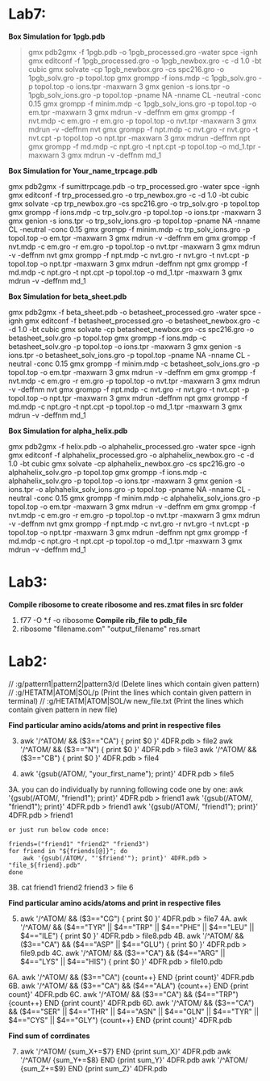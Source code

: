 # Lab7:

**Box Simulation for 1pgb.pdb**

> gmx pdb2gmx -f 1pgb.pdb -o 1pgb_processed.gro -water spce -ignh
> gmx editconf -f 1pgb_processed.gro -o 1pgb_newbox.gro -c -d 1.0 -bt cubic
> gmx solvate -cp 1pgb_newbox.gro -cs spc216.gro -o 1pgb_solv.gro -p topol.top
> gmx grompp -f ions.mdp -c 1pgb_solv.gro -p topol.top -o ions.tpr -maxwarn 3
> gmx genion -s ions.tpr -o 1pgb_solv_ions.gro -p topol.top -pname NA -nname CL -neutral -conc 0.15
> gmx grompp -f minim.mdp -c 1pgb_solv_ions.gro -p topol.top -o em.tpr -maxwarn 3
> gmx mdrun -v -deffnm em
> gmx grompp -f nvt.mdp -c em.gro -r em.gro -p topol.top -o nvt.tpr -maxwarn 3
> gmx mdrun -v -deffnm nvt
> gmx grompp -f npt.mdp -c nvt.gro -r nvt.gro -t nvt.cpt -p topol.top -o npt.tpr -maxwarn 3
> gmx mdrun -deffnm npt
> gmx grompp -f md.mdp -c npt.gro -t npt.cpt -p topol.top -o md_1.tpr -maxwarn 3
> gmx mdrun -v -deffnm md_1

**Box Simulation for Your_name_trpcage.pdb**

gmx pdb2gmx -f sumittrpcage.pdb -o trp_processed.gro -water spce -ignh
gmx editconf -f trp_processed.gro -o trp_newbox.gro -c -d 1.0 -bt cubic
gmx solvate -cp trp_newbox.gro -cs spc216.gro -o trp_solv.gro -p topol.top
gmx grompp -f ions.mdp -c trp_solv.gro -p topol.top -o ions.tpr -maxwarn 3
gmx genion -s ions.tpr -o trp_solv_ions.gro -p topol.top -pname NA -nname CL -neutral -conc 0.15
gmx grompp -f minim.mdp -c trp_solv_ions.gro -p topol.top -o em.tpr -maxwarn 3
gmx mdrun -v -deffnm em
gmx grompp -f nvt.mdp -c em.gro -r em.gro -p topol.top -o nvt.tpr -maxwarn 3
gmx mdrun -v -deffnm nvt
gmx grompp -f npt.mdp -c nvt.gro -r nvt.gro -t nvt.cpt -p topol.top -o npt.tpr -maxwarn 3
gmx mdrun -deffnm npt
gmx grompp -f md.mdp -c npt.gro -t npt.cpt -p topol.top -o md_1.tpr -maxwarn 3
gmx mdrun -v -deffnm md_1

**Box Simulation for beta_sheet.pdb**

gmx pdb2gmx -f beta_sheet.pdb -o betasheet_processed.gro -water spce -ignh
gmx editconf -f betasheet_processed.gro -o betasheet_newbox.gro -c -d 1.0 -bt cubic
gmx solvate -cp betasheet_newbox.gro -cs spc216.gro -o betasheet_solv.gro -p topol.top
gmx grompp -f ions.mdp -c betasheet_solv.gro -p topol.top -o ions.tpr -maxwarn 3
gmx genion -s ions.tpr -o betasheet_solv_ions.gro -p topol.top -pname NA -nname CL -neutral -conc 0.15
gmx grompp -f minim.mdp -c betasheet_solv_ions.gro -p topol.top -o em.tpr -maxwarn 3
gmx mdrun -v -deffnm em
gmx grompp -f nvt.mdp -c em.gro -r em.gro -p topol.top -o nvt.tpr -maxwarn 3
gmx mdrun -v -deffnm nvt
gmx grompp -f npt.mdp -c nvt.gro -r nvt.gro -t nvt.cpt -p topol.top -o npt.tpr -maxwarn 3
gmx mdrun -deffnm npt
gmx grompp -f md.mdp -c npt.gro -t npt.cpt -p topol.top -o md_1.tpr -maxwarn 3
gmx mdrun -v -deffnm md_1

**Box Simulation for alpha_helix.pdb**

gmx pdb2gmx -f helix.pdb -o alphahelix_processed.gro -water spce -ignh
gmx editconf -f alphahelix_processed.gro -o alphahelix_newbox.gro -c -d 1.0 -bt cubic
gmx solvate -cp alphahelix_newbox.gro -cs spc216.gro -o alphahelix_solv.gro -p topol.top
gmx grompp -f ions.mdp -c alphahelix_solv.gro -p topol.top -o ions.tpr -maxwarn 3
gmx genion -s ions.tpr -o alphahelix_solv_ions.gro -p topol.top -pname NA -nname CL -neutral -conc 0.15
gmx grompp -f minim.mdp -c alphahelix_solv_ions.gro -p topol.top -o em.tpr -maxwarn 3
gmx mdrun -v -deffnm em
gmx grompp -f nvt.mdp -c em.gro -r em.gro -p topol.top -o nvt.tpr -maxwarn 3
gmx mdrun -v -deffnm nvt
gmx grompp -f npt.mdp -c nvt.gro -r nvt.gro -t nvt.cpt -p topol.top -o npt.tpr -maxwarn 3
gmx mdrun -deffnm npt
gmx grompp -f md.mdp -c npt.gro -t npt.cpt -p topol.top -o md_1.tpr -maxwarn 3
gmx mdrun -v -deffnm md_1

# Lab3:

**Compile ribosome to create ribosome and res.zmat files in src folder** 
1. f77 -O *.f -o ribosome
**Compile rib_file to pdb_file**
2. ribosome "filename.com" "output_filename" res.smart

# Lab2:

// :g/pattern1\|pattern2\|pattern3/d (Delete lines which contain given pattern)
// :g/HETATM\|ATOM\|SOL/p (Print the lines which contain given pattern in terminal)
// :g/HETATM\|ATOM\|SOL/w new_file.txt (Print the lines which contain given pattern in new file)

**Find particular amino acids/atoms and print in respective files**

3.  awk '/^ATOM/ && ($3=="CA") { print $0 }' 4DFR.pdb > file2
    awk '/^ATOM/ && ($3=="N") { print $0 }' 4DFR.pdb > file3
    awk '/^ATOM/ && ($3=="CB") { print $0 }' 4DFR.pdb > file4

4.  awk '{gsub(/ATOM/, "your_first_name"); print}' 4DFR.pdb > file5

3A. you can do individually by running following code one by one: 
    awk '{gsub(/ATOM/, "friend1"); print}' 4DFR.pdb > friend1
    awk '{gsub(/ATOM/, "friend1"); print}' 4DFR.pdb > friend1
    awk '{gsub(/ATOM/, "friend1"); print}' 4DFR.pdb > friend1

    or just run below code once:

    friends=("friend1" "friend2" "friend3")
    for friend in "${friends[@]}"; do
        awk '{gsub(/ATOM/, "'$friend'"); print}' 4DFR.pdb > "file_${friend}.pdb"
    done

3B. cat friend1 friend2 friend3 > file 6

**Find particular amino acids/atoms and print in respective files**

5.  awk '/^ATOM/ && ($3=="CG") { print $0 }' 4DFR.pdb > file7
4A. awk '/^ATOM/ && ($4=="TYR" || $4=="TRP" || $4=="PHE" || $4=="LEU" || $4=="ILE") { print $0 }' 4DFR.pdb > file8.pdb
4B. awk '/^ATOM/ && ($3=="CA") && ($4=="ASP" || $4=="GLU") { print $0 }' 4DFR.pdb > file9.pdb
4C. awk '/^ATOM/ && ($3=="CA") && ($4=="ARG" || $4=="LYS" || $4=="HIS") { print $0 }' 4DFR.pdb > file10.pdb

6A. awk '/^ATOM/ && ($3=="CA") {count++} END {print count}' 4DFR.pdb
6B. awk '/^ATOM/ && ($3=="CA") && ($4=="ALA") {count++} END {print count}' 4DFR.pdb
6C. awk '/^ATOM/ && ($3=="CA") && ($4=="TRP") {count++} END {print count}' 4DFR.pdb
6D. awk '/^ATOM/ && ($3=="CA") && ($4=="SER" || $4=="THR" || $4=="ASN" || $4=="GLN" || $4=="TYR" || $4=="CYS" || $4=="GLY") {count++} END {print count}' 4DFR.pdb

**Find sum of corrdinates**

7.  awk '/^ATOM/ {sum_X+=$7} END {print sum_X}' 4DFR.pdb 
    awk '/^ATOM/ {sum_Y+=$8} END {print sum_Y}' 4DFR.pdb
    awk '/^ATOM/ {sum_Z+=$9} END {print sum_Z}' 4DFR.pdb
